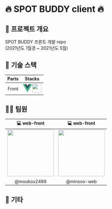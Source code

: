 # 🔥 SPOT BUDDY client 🔥

## 🚀 프로젝트 개요

SPOT BUDDY 프론트 개발 repo  
(2021년도 1월경 ~ 2021년도 5월)

## 🎳 기술 스택

| Parts | Stacks                                                                                                                                                                                                                                                                     |
| :---: | -------------------------------------------------------------------------------------------------------------------------------------------------------------------------------------------------------------------------------------------------------------------------- |
| Front | <code><img width="30" height="30" src="https://raw.githubusercontent.com/github/explore/80688e429a7d4ef2fca1e82350fe8e3517d3494d/topics/vue/vue.png"></code><code><img width="30" height="30" src="https://www.vectorlogo.zone/logos/sass-lang/sass-lang-icon.svg"></code> |

## 🚵‍♂️ 팀원

|                                                                💻 web-front                                                                 |                                                                                      💻 web-front                                                                                       |
| :-----------------------------------------------------------------------------------------------------------------------------------------: | :-------------------------------------------------------------------------------------------------------------------------------------------------------------------------------------: |
| <a href='https://github.com/moukou2488'><img width="150" height="150" src="https://avatars.githubusercontent.com/u/77596836?s=200&v=4"></a> | <a href='https://github.com/Minsoo-web'><img width="150" height="150" src="https://avatars1.githubusercontent.com/u/57122180?s=200&u=b32867107508426379c28b1d0c2fd8963912a5dd&v=4"></a> |
|                                                                 @moukou2488                                                                 |                                                                                       @minsoo-web                                                                                       |

## 🎸 기타
